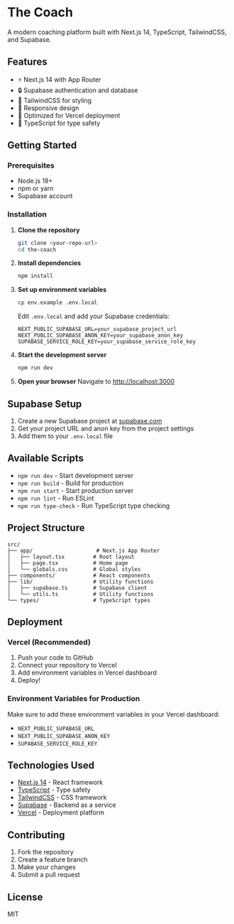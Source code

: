 # The Coach

A modern coaching platform built with Next.js 14, TypeScript, TailwindCSS, and Supabase.

## Features

- ⚡ Next.js 14 with App Router
- 🔒 Supabase authentication and database
- 🎨 TailwindCSS for styling
- 📱 Responsive design
- 🚀 Optimized for Vercel deployment
- 🔧 TypeScript for type safety

## Getting Started

### Prerequisites

- Node.js 18+ 
- npm or yarn
- Supabase account

### Installation

1. **Clone the repository**
   ```bash
   git clone <your-repo-url>
   cd the-coach
   ```

2. **Install dependencies**
   ```bash
   npm install
   ```

3. **Set up environment variables**
   ```bash
   cp env.example .env.local
   ```
   
   Edit `.env.local` and add your Supabase credentials:
   ```env
   NEXT_PUBLIC_SUPABASE_URL=your_supabase_project_url
   NEXT_PUBLIC_SUPABASE_ANON_KEY=your_supabase_anon_key
   SUPABASE_SERVICE_ROLE_KEY=your_supabase_service_role_key
   ```

4. **Start the development server**
   ```bash
   npm run dev
   ```

5. **Open your browser**
   Navigate to [http://localhost:3000](http://localhost:3000)

## Supabase Setup

1. Create a new Supabase project at [supabase.com](https://supabase.com)
2. Get your project URL and anon key from the project settings
3. Add them to your `.env.local` file

## Available Scripts

- `npm run dev` - Start development server
- `npm run build` - Build for production
- `npm run start` - Start production server
- `npm run lint` - Run ESLint
- `npm run type-check` - Run TypeScript type checking

## Project Structure

```
src/
├── app/                    # Next.js App Router
│   ├── layout.tsx         # Root layout
│   ├── page.tsx           # Home page
│   └── globals.css        # Global styles
├── components/            # React components
├── lib/                   # Utility functions
│   ├── supabase.ts        # Supabase client
│   └── utils.ts           # Utility functions
└── types/                 # TypeScript types
```

## Deployment

### Vercel (Recommended)

1. Push your code to GitHub
2. Connect your repository to Vercel
3. Add environment variables in Vercel dashboard
4. Deploy!

### Environment Variables for Production

Make sure to add these environment variables in your Vercel dashboard:

- `NEXT_PUBLIC_SUPABASE_URL`
- `NEXT_PUBLIC_SUPABASE_ANON_KEY`
- `SUPABASE_SERVICE_ROLE_KEY`

## Technologies Used

- [Next.js 14](https://nextjs.org/) - React framework
- [TypeScript](https://www.typescriptlang.org/) - Type safety
- [TailwindCSS](https://tailwindcss.com/) - CSS framework
- [Supabase](https://supabase.com/) - Backend as a service
- [Vercel](https://vercel.com/) - Deployment platform

## Contributing

1. Fork the repository
2. Create a feature branch
3. Make your changes
4. Submit a pull request

## License

MIT 